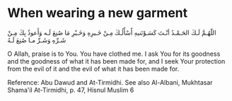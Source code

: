 # When wearing a new garment

اللّهُـمَّ لَـكَ الحَـمْـدُ أنْـتَ كَسَـوْتَنيهِ أََسْأََلُـكَ مِـنْ خَـيرِهِ وَخَـيْرِ مَا صُنِعَ لَـه وَأَعوذُ بِكَ مِـنْ شَـرِّهِ وَشَـرِّ مـا صُنِعَ لَـهُ

O Allah, praise is to You. You have clothed me. I ask You for its goodness and the goodness of what it has been made for, and I seek Your protection from the evil of it and the evil of what it has been made for.

Reference: Abu Dawud and At-Tirmidhi. See also Al-Albani, Mukhtasar Shama'il At-Tirmidhi, p. 47, Hisnul Muslim 6